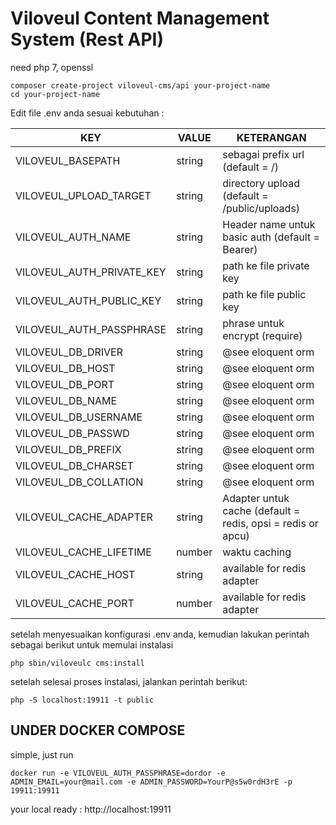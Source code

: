 
# Viloveul Content Management System (Rest API)

need php 7, openssl

```shell
composer create-project viloveul-cms/api your-project-name
cd your-project-name
```

Edit file .env anda sesuai kebutuhan :

| KEY | VALUE | KETERANGAN |
| - | - | - |
| VILOVEUL_BASEPATH | string | sebagai prefix url (default = /) |
| VILOVEUL_UPLOAD_TARGET | string | directory upload (default = /public/uploads) |
| VILOVEUL_AUTH_NAME | string | Header name untuk basic auth (default = Bearer) |
| VILOVEUL_AUTH_PRIVATE_KEY | string | path ke file private key |
| VILOVEUL_AUTH_PUBLIC_KEY | string | path ke file public key |
| VILOVEUL_AUTH_PASSPHRASE | string | phrase untuk encrypt (require) |
| VILOVEUL_DB_DRIVER | string | @see eloquent orm |
| VILOVEUL_DB_HOST | string | @see eloquent orm |
| VILOVEUL_DB_PORT | string | @see eloquent orm |
| VILOVEUL_DB_NAME | string | @see eloquent orm |
| VILOVEUL_DB_USERNAME | string | @see eloquent orm |
| VILOVEUL_DB_PASSWD | string | @see eloquent orm |
| VILOVEUL_DB_PREFIX | string | @see eloquent orm |
| VILOVEUL_DB_CHARSET | string | @see eloquent orm |
| VILOVEUL_DB_COLLATION | string | @see eloquent orm |
| VILOVEUL_CACHE_ADAPTER | string | Adapter untuk cache (default = redis, opsi = redis or apcu) |
| VILOVEUL_CACHE_LIFETIME | number | waktu caching |
| VILOVEUL_CACHE_HOST | string | available for redis adapter |
| VILOVEUL_CACHE_PORT | number | available for redis adapter |

setelah menyesuaikan konfigurasi .env anda, kemudian lakukan perintah sebagai berikut untuk memulai instalasi
```shell
php sbin/viloveulc cms:install
```
setelah selesai proses instalasi, jalankan perintah berikut:
```shell
php -S localhost:19911 -t public
```


## UNDER DOCKER COMPOSE
simple, just run
```shell
docker run -e VILOVEUL_AUTH_PASSPHRASE=dordor -e ADMIN_EMAIL=your@mail.com -e ADMIN_PASSWORD=YourP@s5w0rdH3rE -p 19911:19911
```

your local ready : http://localhost:19911